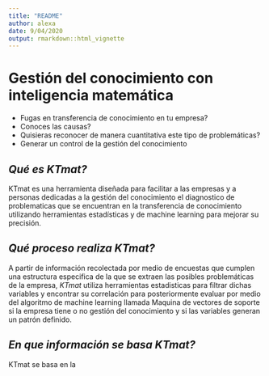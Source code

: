 ```yaml
---
title: "README"
author: alexa
date: 9/04/2020
output: rmarkdown::html_vignette
---
```


# Gestión del conocimiento con inteligencia matemática

 - Fugas en transferencia de conocimiento en tu empresa?
 - Conoces las causas?
 - Quisieras reconocer de manera cuantitativa este tipo de problemáticas?
 - Generar un control de la gestión del conocimiento

## **Qué es KTmat*?*
KTmat es una herramienta diseñada para facilitar a las empresas y a personas dedicadas a la gestión del conocimiento el diagnostico de problematicas que se encuentran en la transferencia de conocimiento utilizando herramientas estadísticas y de machine learning para mejorar su precisión.
## **Qué proceso realiza KTmat*?*
 A partir de información recolectada por medio de encuestas que cumplen una estructura especifica de la que se extraen las posibles problemáticas de la empresa, *KTmat* utiliza herramientas estadisticas para filtrar dichas variables y encontrar su correlación para posteriormente evaluar por medio del algoritmo de machine learning llamada Maquina de vectores de soporte si la empresa tiene o no gestión del conocimiento y si las variables generan un patrón definido.

## **En que información se basa KTmat*?*
KTmat se basa en la